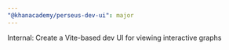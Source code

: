 ```yaml
---
"@khanacademy/perseus-dev-ui": major
---
```


Internal: Create a Vite-based dev UI for viewing interactive graphs
